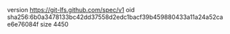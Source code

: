 version https://git-lfs.github.com/spec/v1
oid sha256:6b0a3478133bc42dd37558d2edc1bacf39b459880433a11a24a52cae6e76084f
size 4450
